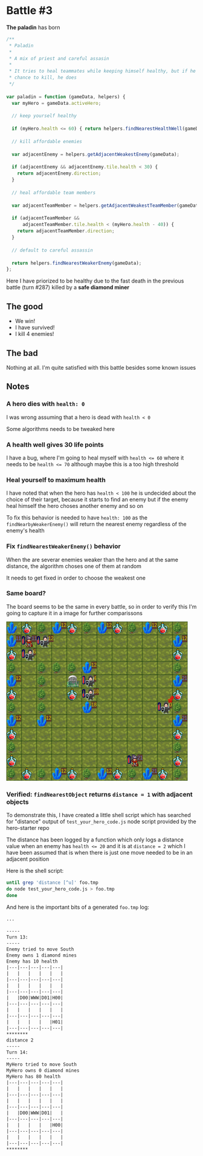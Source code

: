 Battle #3
=========

**The paladin** has born

```js
/**
 * Paladin
 *
 * A mix of priest and careful assasin
 *
 * It tries to heal teammates while keeping himself healthy, but if he has a
 * chance to kill, he does
 */

var paladin = function (gameData, helpers) {
  var myHero = gameData.activeHero;

  // keep yourself healthy

  if (myHero.health <= 60) { return helpers.findNearestHealthWell(gameData); }

  // kill affordable enemies

  var adjacentEnemy = helpers.getAdjacentWeakestEnemy(gameData);

  if (adjacentEnemy && adjacentEnemy.tile.health < 30) {
    return adjacentEnemy.direction;
  }

  // heal affordable team members

  var adjacentTeamMember = helpers.getAdjacentWeakestTeamMember(gameData);

  if (adjacentTeamMember &&
      adjacentTeamMember.tile.health < (myHero.health - 40)) {
    return adjacentTeamMember.direction;
  }

  // default to careful assassin

  return helpers.findNearestWeakerEnemy(gameData);
};
```

Here I have priorized to be healthy due to the fast death in the previous battle (turn #287) killed by a
**safe diamond miner**

The good
--------

*   We win!
*   I have survived!
*   I kill 4 enemies!

The bad
-------

Nothing at all. I'm quite satisfied with this battle besides some known issues

Notes
-----

### A hero dies with `health: 0`

I was wrong assuming that a hero is dead with `health < 0`

Some algorithms needs to be tweaked here

### A health well gives 30 life points

I have a bug, where I'm going to heal myself with `health <= 60` where it needs to be
`health <= 70` although maybe this is a too high threshold

### Heal yourself to maximum health

I have noted that when the hero has `health < 100` he is undecided about the choice of their target, because it starts
to find an enemy but if the enemy heal himself the hero choses another enemy and so on

To fix this behavior is needed to have `health: 100` as the `findNearbyWeakerEnemy()` will return the nearest enemy
regardless of the enemy's health

### Fix `findNearestWeakerEnemy()` behavior

When the are severar enemies weaker than the hero and at the same distance, the algorithm choses one of them at
random

It needs to get fixed in order to choose the weakest one

### Same board?

The board seems to be the same in every battle, so in order to verify this I'm going to capture it in a image for
further comparissons

![board](board.png)

### Verified: `findNearestObject` returns `distance = 1` with adjacent objects

To demonstrate this, I have created a little shell script which has searched for "distance" output of
`test_your_hero_code.js` node script provided by the hero-starter repo

The distance has been logged by a function which only logs a distance value when an enemy has `health <= 20` and it is
at `distance = 2` which I have been assumed that is when there is just one move needed to be in an adjacent position

Here is the shell script:

```bash
until grep 'distance [^u]' foo.tmp
do node test_your_hero_code.js > foo.tmp
done
```

And here is the important bits of a generated `foo.tmp` log:

```
...

-----
Turn 13:
-----
Enemy tried to move South
Enemy owns 1 diamond mines
Enemy has 10 health
|---|---|---|---|---|
|   |   |   |   |   |
|---|---|---|---|---|
|   |   |   |   |   |
|---|---|---|---|---|
|   |D00|WWW|D01|H00|
|---|---|---|---|---|
|   |   |   |   |   |
|---|---|---|---|---|
|   |   |   |   |H01|
|---|---|---|---|---|
********
distance 2
-----
Turn 14:
-----
MyHero tried to move South
MyHero owns 0 diamond mines
MyHero has 80 health
|---|---|---|---|---|
|   |   |   |   |   |
|---|---|---|---|---|
|   |   |   |   |   |
|---|---|---|---|---|
|   |D00|WWW|D01|   |
|---|---|---|---|---|
|   |   |   |   |H00|
|---|---|---|---|---|
|   |   |   |   |   |
|---|---|---|---|---|
********
```
